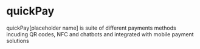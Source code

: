 # quickPay
quickPay[placeholder name] is suite of different payments methods incuding QR codes, NFC and chatbots and integrated with mobile payment solutions
